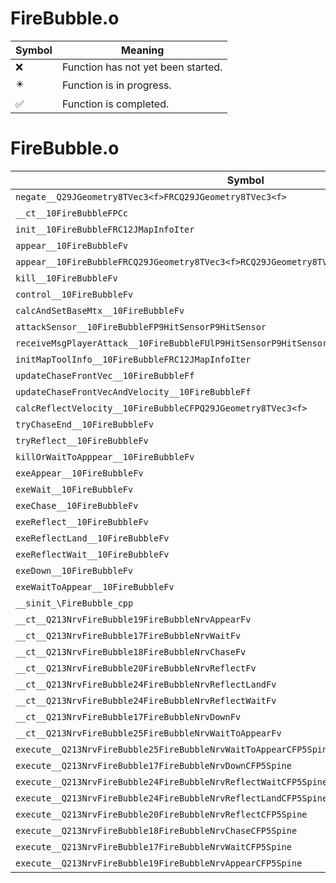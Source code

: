 # FireBubble.o
| Symbol | Meaning 
| ------------- | ------------- 
| :x: | Function has not yet been started. 
| :eight_pointed_black_star: | Function is in progress. 
| :white_check_mark: | Function is completed. 


# FireBubble.o
| Symbol | Decompiled? |
| ------------- | ------------- |
| `negate__Q29JGeometry8TVec3<f>FRCQ29JGeometry8TVec3<f>` | :x: |
| `__ct__10FireBubbleFPCc` | :x: |
| `init__10FireBubbleFRC12JMapInfoIter` | :x: |
| `appear__10FireBubbleFv` | :x: |
| `appear__10FireBubbleFRCQ29JGeometry8TVec3<f>RCQ29JGeometry8TVec3<f>RCQ29JGeometry8TVec3<f>` | :x: |
| `kill__10FireBubbleFv` | :x: |
| `control__10FireBubbleFv` | :x: |
| `calcAndSetBaseMtx__10FireBubbleFv` | :x: |
| `attackSensor__10FireBubbleFP9HitSensorP9HitSensor` | :x: |
| `receiveMsgPlayerAttack__10FireBubbleFUlP9HitSensorP9HitSensor` | :x: |
| `initMapToolInfo__10FireBubbleFRC12JMapInfoIter` | :x: |
| `updateChaseFrontVec__10FireBubbleFf` | :x: |
| `updateChaseFrontVecAndVelocity__10FireBubbleFf` | :x: |
| `calcReflectVelocity__10FireBubbleCFPQ29JGeometry8TVec3<f>` | :x: |
| `tryChaseEnd__10FireBubbleFv` | :x: |
| `tryReflect__10FireBubbleFv` | :x: |
| `killOrWaitToApppear__10FireBubbleFv` | :x: |
| `exeAppear__10FireBubbleFv` | :x: |
| `exeWait__10FireBubbleFv` | :x: |
| `exeChase__10FireBubbleFv` | :x: |
| `exeReflect__10FireBubbleFv` | :x: |
| `exeReflectLand__10FireBubbleFv` | :x: |
| `exeReflectWait__10FireBubbleFv` | :x: |
| `exeDown__10FireBubbleFv` | :x: |
| `exeWaitToAppear__10FireBubbleFv` | :x: |
| `__sinit_\FireBubble_cpp` | :x: |
| `__ct__Q213NrvFireBubble19FireBubbleNrvAppearFv` | :x: |
| `__ct__Q213NrvFireBubble17FireBubbleNrvWaitFv` | :x: |
| `__ct__Q213NrvFireBubble18FireBubbleNrvChaseFv` | :x: |
| `__ct__Q213NrvFireBubble20FireBubbleNrvReflectFv` | :x: |
| `__ct__Q213NrvFireBubble24FireBubbleNrvReflectLandFv` | :x: |
| `__ct__Q213NrvFireBubble24FireBubbleNrvReflectWaitFv` | :x: |
| `__ct__Q213NrvFireBubble17FireBubbleNrvDownFv` | :x: |
| `__ct__Q213NrvFireBubble25FireBubbleNrvWaitToAppearFv` | :x: |
| `execute__Q213NrvFireBubble25FireBubbleNrvWaitToAppearCFP5Spine` | :x: |
| `execute__Q213NrvFireBubble17FireBubbleNrvDownCFP5Spine` | :x: |
| `execute__Q213NrvFireBubble24FireBubbleNrvReflectWaitCFP5Spine` | :x: |
| `execute__Q213NrvFireBubble24FireBubbleNrvReflectLandCFP5Spine` | :x: |
| `execute__Q213NrvFireBubble20FireBubbleNrvReflectCFP5Spine` | :x: |
| `execute__Q213NrvFireBubble18FireBubbleNrvChaseCFP5Spine` | :x: |
| `execute__Q213NrvFireBubble17FireBubbleNrvWaitCFP5Spine` | :x: |
| `execute__Q213NrvFireBubble19FireBubbleNrvAppearCFP5Spine` | :x: |
